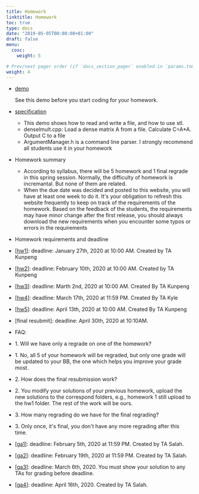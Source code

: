 ```yaml
---
title: Homework
linktitle: Homework
toc: true
type: docs
date: "2019-05-05T00:00:00+01:00"
draft: false
menu:
  cosc:
    weight: 5

# Prev/next pager order (if `docs_section_pager` enabled in `params.toml`)
weight: 4
---
```



*   [demo](https://drive.google.com/drive/folders/1vNe7CJFRd-VJX-Kr8GXQjGSKdT2nk-xE?usp=sharing)

    See this demo before you start coding for your homework.

*   [specification](forstudents/demo/hw_MatrixMultDense.pdf)
    *   This demo shows how to read and write a file, and how to use stl.
    *   denselmult.cpp: Load a dense matrix A from a file. Calculate C=A*A. Output C to a file
    *   ArgumentManager.h is a command line parser. I strongly recommend all students use it in your homework
*   Homework summary
    *   According to syllabus, there will be 5 homework and 1 final regrade in this spring session. Normally, the difficulty of homework is incremantal. But none of them are related.
    *   When the due date was decided and posted to this website, you will have at least one week to do it. It's your obligation to refresh this website frequently to keep on track of the requirements of the homework. Based on the feedback of the students, the requirements may have minor change after the first release, you should always download the new requirements when you encounter some typos or errors in the requirements
*   Homework requirements and deadline

*   [[hw1](https://drive.google.com/drive/folders/1few_9LeBg7D8W2iq3Cxe2_gLfitYm0ej?usp=sharing)]: deadline: January 27th, 2020 at 10:00 AM. Created by TA Kunpeng
*   [[hw2](https://drive.google.com/drive/folders/1Dwfu2xk7Qqle5iMwu6vObH6CwAWppmx5?usp=sharing)]: deadline: February 10th, 2020 at 10:00 AM. Created by TA Kunpeng
*   [[hw3](https://drive.google.com/drive/folders/1Wk2zjXP5yzU3raQ_cHcXn2gQSrMscvSF?usp=sharing)]: deadline: Marth 2nd, 2020 at 10:00 AM. Created By TA Kunpeng
*   [[hw4](https://drive.google.com/open?id=1DdQ0r5_noLjmVKzQdGBupIkwvpKYwoYm)]: deadline: March 17th, 2020 at 11:59 PM. Created By TA Kyle
*   [[hw5](https://drive.google.com/drive/folders/1bVJNlJYtkGvIzETgcPJLH6YHwCafkgJG?usp=sharing)]: deadline: April 13th, 2020 at 10:00 AM. Created By TA Kunpeng
*   [final resubmit]: deadline: April 30th, 2020 at 10:10AM.
*   FAQ:
*   1\. Will we have only a regrade on one of the homework?
*   1\. No, all 5 of your homework will be regraded, but only one grade will be updated to your BB, the one which helps you improve your grade most.
*   2\. How does the final resubmission work? 
*   2\. You modify your solutions of your previous homework, upload the new solutions to the correspond folders, e.g., homework 1 still upload to the hw1 folder. The rest of the work will be ours.
*   3\. How many regrading do we have for the final regrading?
*   3\. Only once, it's final, you don't have any more regrading after this time.
*   [[ga1](https://drive.google.com/drive/folders/15GUKc6oumiaopDjU0pD4lprFIhCSITH9?usp=sharing)]: deadline: February 5th, 2020 at 11:59 PM. Created by TA Salah.
*   [[ga2](https://drive.google.com/drive/folders/1O5lFltiPq-Dpbt2nJ3JA7pDwd-rgUDDl?usp=sharing)]: deadline: February 19th, 2020 at 11:59 PM. Created by TA Salah.
*   [[ga3](https://drive.google.com/drive/folders/1Xu5YkuvNm3JkmNrsSx8SLxxJhFTSX3mG?usp=sharing)]: deadline: March 6th, 2020\. You must show your solution to any TAs for grading before deadline.
*   [[ga4](https://drive.google.com/drive/folders/1SeNVJaHpB7Pc6WgtcI_KLg3-DHeGn3Nj?usp=sharing)]: deadline: April 16th, 2020\. Created by TA Salah.
